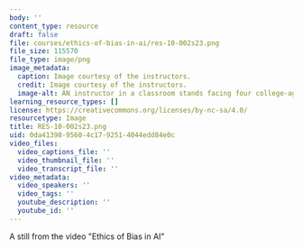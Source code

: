 ```yaml
---
body: ''
content_type: resource
draft: false
file: courses/ethics-of-bias-in-ai/res-10-002s23.png
file_size: 115570
file_type: image/png
image_metadata:
  caption: Image courtesy of the instructors.
  credit: Image courtesy of the instructors.
  image-alt: AN instructor in a classroom stands facing four college-aged students
learning_resource_types: []
license: https://creativecommons.org/licenses/by-nc-sa/4.0/
resourcetype: Image
title: RES-10-002s23.png
uid: 0da41398-9560-4c17-9251-4044edd84e0c
video_files:
  video_captions_file: ''
  video_thumbnail_file: ''
  video_transcript_file: ''
video_metadata:
  video_speakers: ''
  video_tags: ''
  youtube_description: ''
  youtube_id: ''
---
```

A still from the video "Ethics of Bias in AI"